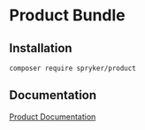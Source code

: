 # Product Bundle

## Installation

```
composer require spryker/product
```

## Documentation

[Product Documentation](http://spryker.github.io/core/bundles/product)
